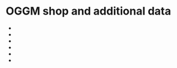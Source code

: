 # OGGM shop and additional data

- [](../notebooks/tutorials/oggm_shop.ipynb)
- [](../notebooks/tutorials/use_your_own_inventory.ipynb)
- [](../notebooks/tutorials/ingest_gridded_data_on_flowlines.ipynb)
- [](../notebooks/tutorials/dem_sources.ipynb)
- [](../notebooks/tutorials/rgitopo_rgi6.ipynb)
- [](../notebooks/tutorials/rgitopo_rgi7.ipynb)
